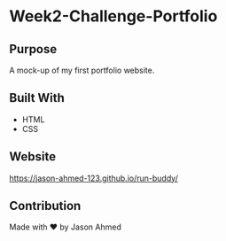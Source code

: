# Week2-Challenge-Portfolio

## Purpose
A mock-up of my first portfolio website.

## Built With
* HTML
* CSS

## Website
https://jason-ahmed-123.github.io/run-buddy/

## Contribution
Made with ❤️ by Jason Ahmed
